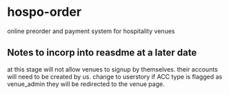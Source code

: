 # hospo-order
online preorder and payment system for hospitality venues


## Notes to incorp into reasdme at a later date
at this stage will not allow venues to signup by themselves.
their accounts will need to be created by us.
change to userstory if ACC type is flagged as venue_admin they will be redirected to the venue page.